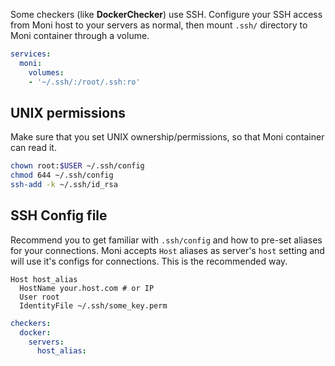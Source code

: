 Some checkers (like **DockerChecker**) use SSH. Configure your SSH access from Moni host to your servers as normal, then mount `.ssh/` directory to Moni container through a volume.

~~~~ YAML title="docker-compose.yml"
services:
  moni:
    volumes:
    - '~/.ssh/:/root/.ssh:ro'
~~~~

## UNIX permissions
Make sure that you set UNIX ownership/permissions, so that Moni container can read it.
~~~~ Bash
chown root:$USER ~/.ssh/config
chmod 644 ~/.ssh/config
ssh-add -k ~/.ssh/id_rsa
~~~~

## SSH Config file
Recommend you to get familiar with `.ssh/config` and how to pre-set aliases for your connections. Moni accepts `Host` aliases as server's `host` setting and will use it's configs for connections. This is the recommended way.

~~~~ title="config"
Host host_alias
  HostName your.host.com # or IP
  User root
  IdentityFile ~/.ssh/some_key.perm
~~~~
~~~~ YAML title="settings.yml"
checkers:
  docker:
    servers:
      host_alias:
~~~~
